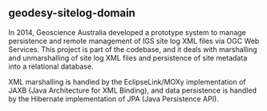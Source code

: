 ## geodesy-sitelog-domain

In 2014, Geoscience Australia developed a prototype system to manage
persistence and remote management of IGS site log XML files via OGC Web
Services. This project is part of the codebase, and it deals with marshalling and
unmarshalling of site log XML files and persistence of site metadata into a
relational database.

XML marshalling is handled by the EclipseLink/MOXy implementation of JAXB (Java
Architecture for XML Binding), and data persistence is handled by the Hibernate
implementation of JPA (Java Persistence API).

